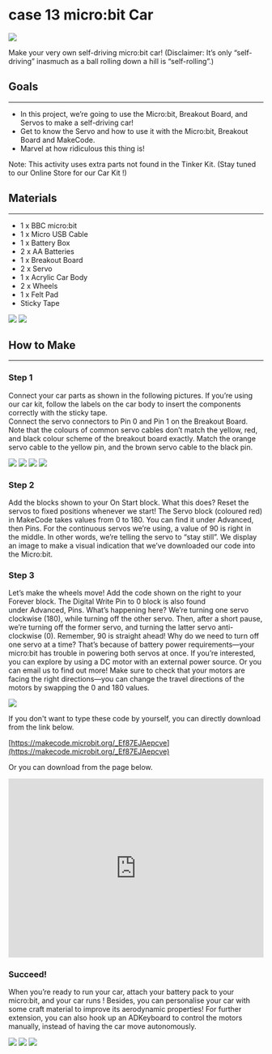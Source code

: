 # case 13 micro:bit Car 

![](./images/qXSgwvG.jpg)

Make your very own self-driving micro:bit car!
(Disclaimer: It’s only “self-driving” inasmuch as a ball rolling down a hill is “self-rolling”.)


## Goals
---

- In this project, we’re going to use the Micro:bit, Breakout Board, and Servos to make a self-driving car!
- Get to know the Servo and how to use it with the Micro:bit, Breakout Board and MakeCode. 
- Marvel at how ridiculous this thing is!

Note: 
This activity uses extra parts not found in the Tinker Kit.
(Stay tuned to our Online Store for our Car Kit !)


## Materials
---

- 1 x BBC micro:bit
- 1 x Micro USB Cable
- 1 x Battery Box
- 2 x AA Batteries
- 1 x Breakout Board
- 2 x Servo
- 1 x Acrylic Car Body
- 2 x Wheels
- 1 x Felt Pad
- Sticky Tape

![](./images/VTMxrBt.jpg)
![](./images/kbTCeId.jpg)


## How to Make  
---  

### Step 1  

Connect your car parts as shown in the following pictures.
If you’re using our car kit, follow the labels on the car body to insert the components correctly with the sticky tape.  
Connect the servo connectors to Pin 0 and Pin 1 on the Breakout Board.  
Note that the colours of common servo cables don’t match the yellow, red, and black colour scheme of the breakout board exactly. Match the orange servo cable to the yellow pin, and the brown servo cable to the black pin.  

![](./images/N0CAXqr.jpg)
![](./images/aNVKtdT.jpg)
![](./images/gAWDnSL.jpg)
![](./images/xFdqW9y.jpg)


### Step 2

Add the blocks shown to your On Start block.
What this does? Reset the servos to fixed positions whenever we start!
The Servo block (coloured red) in MakeCode takes values from 0 to 180. You can find it under Advanced, then Pins.
For the continuous servos we’re using, a value of 90 is right in the middle. In other words, we’re telling the servo to “stay still”.
We display an image to make a visual indication that we’ve downloaded our code into the Micro:bit.

### Step 3

Let’s make the wheels move! Add the code shown on the right to your Forever block.
The Digital Write Pin to 0 block is also found under Advanced, Pins.
What’s happening here? We’re turning one servo clockwise (180), while turning off the other servo. Then, after a short pause, we’re turning off the former servo, and turning the latter servo anti-clockwise (0). Remember, 90 is straight ahead!
Why do we need to turn off one servo at a time? That’s because of battery power requirements—your micro:bit has trouble in powering both servos at once. If you’re interested, you can explore by using a DC motor with an external power source. Or you can email us to find out more!
Make sure to check that your motors are facing the right directions—you can change the travel directions of the motors by swapping the 0 and 180 values.

![](./images/XVBWXPP.jpg)

If you don't want to type these code by yourself, you can directly download from the link below.

[https://makecode.microbit.org/_Ef87EJAepcve](https://makecode.microbit.org/_Ef87EJAepcve)

Or you can download from the page below.

<div style="position:relative;height:0;padding-bottom:70%;overflow:hidden;"><iframe style="position:absolute;top:0;left:0;width:100%;height:100%;" src="https://makecode.microbit.org/#pub:_Ef87EJAepcve" frameborder="0" sandbox="allow-popups allow-forms allow-scripts allow-same-origin"></iframe></div>


### Succeed!

When you’re ready to run your car, attach your battery pack to your micro:bit, and your car runs ! Besides, you can personalise your car with some craft material to improve its aerodynamic properties! For further extension, you can also hook up an ADKeyboard to control the motors manually, instead of having the car move autonomously.

![](./images/Sbh6ZFt.jpg)
![](./images/1EK38a1.jpg)
![](./images/lCw46P9.jpg)
